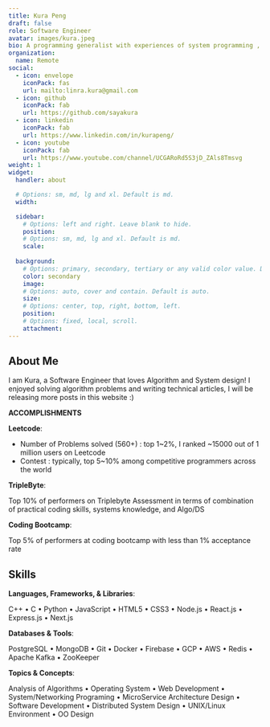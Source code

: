 ```yaml
---
title: Kura Peng
draft: false
role: Software Engineer
avatar: images/kura.jpeg
bio: A programming generalist with experiences of system programming , network programming, and full-stack web development.
organization:
  name: Remote
social:
  - icon: envelope
    iconPack: fas
    url: mailto:linra.kura@gmail.com
  - icon: github
    iconPack: fab
    url: https://github.com/sayakura
  - icon: linkedin
    iconPack: fab
    url: https://www.linkedin.com/in/kurapeng/
  - icon: youtube
    iconPack: fab
    url: https://www.youtube.com/channel/UCGARoRd5S3jD_ZAls8Tmsvg
weight: 1
widget:
  handler: about

  # Options: sm, md, lg and xl. Default is md.
  width:

  sidebar:
    # Options: left and right. Leave blank to hide.
    position:
    # Options: sm, md, lg and xl. Default is md.
    scale:
  
  background:
    # Options: primary, secondary, tertiary or any valid color value. Default is primary.
    color: secondary
    image:
    # Options: auto, cover and contain. Default is auto.
    size:
    # Options: center, top, right, bottom, left.
    position:
    # Options: fixed, local, scroll.
    attachment: 
---
```


## About Me
I am Kura, a Software Engineer that loves Algorithm and System design! 
I enjoyed solving algorithm problems and writing technical articles, I will be releasing more posts in this website :)

**ACCOMPLISHMENTS**

**Leetcode**:

  - Number of Problems solved (560+) : top 1~2%, I ranked ~15000 out of 1 million users on Leetcode
  - Contest : typically, top 5~10% among competitive programmers across the world

**TripleByte**:

Top 10% of performers on Triplebyte Assessment in terms of combination of practical coding skills, systems knowledge, and Algo/DS

**Coding Bootcamp**:

Top 5% of performers at coding bootcamp with less than 1% acceptance rate


## Skills  

**Languages, Frameworks, & Libraries**:

C++ • C • Python • JavaScript • HTML5 • CSS3 • Node.js • React.js • Express.js • Next.js 

**Databases & Tools**:

PostgreSQL • MongoDB • Git • Docker • Firebase • GCP • AWS • Redis • Apache Kafka • ZooKeeper 

**Topics & Concepts**:

Analysis of Algorithms • Operating System • Web Development • System/Networking Programing • MicroService Architecture Design • Software Development • Distributed System Design • UNIX/Linux Environment • OO Design